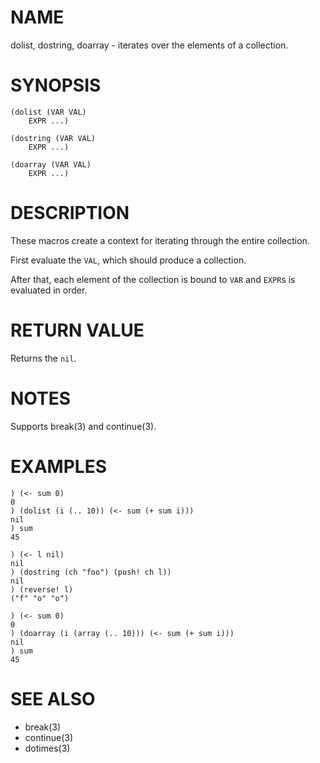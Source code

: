 # NAME
dolist, dostring, doarray - iterates over the elements of a collection.

# SYNOPSIS

    (dolist (VAR VAL)
        EXPR ...)
    
    (dostring (VAR VAL)
        EXPR ...)
    
    (doarray (VAR VAL)
        EXPR ...)

# DESCRIPTION
These macros create a context for iterating through the entire collection.

First evaluate the `VAL`, which should produce a collection.

After that, each element of the collection is bound to `VAR` and `EXPR`s is evaluated in order.

# RETURN VALUE
Returns the `nil`.

# NOTES
Supports break(3) and  continue(3).

# EXAMPLES

    ) (<- sum 0)
    0
    ) (dolist (i (.. 10)) (<- sum (+ sum i)))
    nil
    ) sum
    45

    ) (<- l nil)
    nil
    ) (dostring (ch "foo") (push! ch l))
    nil
    ) (reverse! l)
    ("f" "o" "o")

    ) (<- sum 0)
    0
    ) (doarray (i (array (.. 10))) (<- sum (+ sum i)))
    nil
    ) sum
    45

# SEE ALSO
- break(3)
- continue(3)
- dotimes(3)
